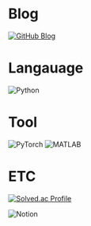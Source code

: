 # Blog

[![GitHub Blog](https://img.shields.io/badge/GitHub%20Blog-%23000000.svg?style=for-the-badge&logo=github&logoColor=white)](https://minnong511.github.io/)

# Langauage
![Python](https://img.shields.io/badge/Python-3776AB?style=for-the-badge&logo=python&logoColor=white)

# Tool 
![PyTorch](https://img.shields.io/badge/PyTorch-EE4C2C?style=for-the-badge&logo=pytorch&logoColor=white)
![MATLAB](https://img.shields.io/badge/MATLAB-0076A8?style=for-the-badge&logo=mathworks&logoColor=white)

# ETC
[![Solved.ac Profile](http://mazassumnida.wtf/api/v2/generate_badge?boj=kzxx1234)](https://solved.ac/kzxx1234/)

![Notion](https://img.shields.io/badge/Notion-%23000000.svg?style=for-the-badge&logo=notion&logoColor=white)
<!--
**minnong511/minnong511** is a ✨ _special_ ✨ repository because its `README.md` (this file) appears on your GitHub profile.

Here are some ideas to get you started:

- 🔭 I’m currently working on ...
- 🌱 I’m currently learning ...
- 👯 I’m looking to collaborate on ...
- 🤔 I’m looking for help with ...
- 💬 Ask me about ...
- 📫 How to reach me: ...
- 😄 Pronouns: ...
- ⚡ Fun fact: ...
-->
